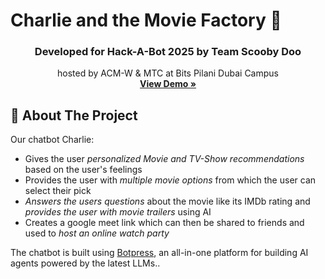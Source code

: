 # Charlie and the Movie Factory 🍿

<div align="center">
  <h3 align="center">Developed for Hack-A-Bot 2025 by Team Scooby Doo</h3>
  <p align="center">
    hosted by ACM-W & MTC at Bits Pilani Dubai Campus
    <br />
    <a href="https://sandra-edathadan.github.io/ACMW-Jump-Project/"><strong>View Demo »</strong></a>
  </p>
</div>

## 🌟 About The Project

Our chatbot Charlie:

- Gives the user _personalized Movie and TV-Show recommendations_ based on the user's feelings
- Provides the user with _multiple movie options_ from which the user can select their pick
- _Answers the users questions_ about the movie like its IMDb rating and _provides the user with movie trailers_ using AI
- Creates a google meet link which can then be shared to friends and used to _host an online watch party_ 

The chatbot is built using [Botpress](https://botpress.com/), an all-in-one platform for building AI agents powered by the latest LLMs..
